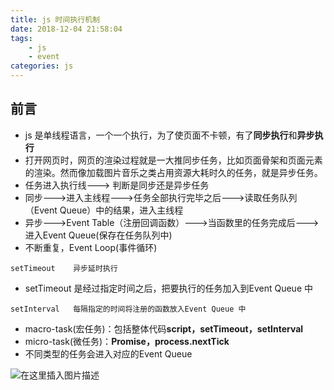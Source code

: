 ```yaml
---
title: js 时间执行机制
date: 2018-12-04 21:58:04
tags: 
    - js
    - event
categories: js
---
```


## 前言

+ js 是单线程语言，一个一个执行，为了使页面不卡顿，有了**同步执行**和**异步执行**
+ 打开网页时，网页的渲染过程就是一大推同步任务，比如页面骨架和页面元素的渲染。然而像加载图片音乐之类占用资源大耗时久的任务，就是异步任务。
+ 任务进入执行线---> 判断是同步还是异步任务
 + 同步--->进入主线程--->任务全部执行完毕之后--->读取任务队列（Event  Queue）中的结果，进入主线程
+ 异步--->Event Table（注册回调函数）--->当函数里的任务完成后--->进入Event  Queue(保存在任务队列中)
+ 不断重复，Event Loop(事件循环)

```
setTimeout    异步延时执行
```
+ setTimeout 是经过指定时间之后，把要执行的任务加入到Event Queue 中
```
setInterval   每隔指定的时间将注册的函数放入Event Queue 中
```
+ macro-task(宏任务)：包括整体代码**script，setTimeout，setInterval**
+ micro-task(微任务)：**Promise，process.nextTick**
+ 不同类型的任务会进入对应的Event Queue

![在这里插入图片描述](https://img-blog.csdnimg.cn/20181205155402526.png?x-oss-process=image/watermark,type_ZmFuZ3poZW5naGVpdGk,shadow_10,text_aHR0cHM6Ly9ibG9nLmNzZG4ubmV0L3dlaXhpbl80MTY3MTQyNQ==,size_16,color_FFFFFF,t_70)



